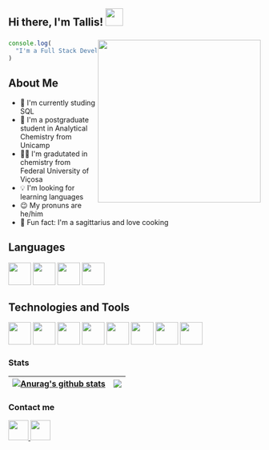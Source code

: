 <h2 align="left"> Hi there, I'm Tallis! <img src="https://raw.githubusercontent.com/MartinHeinz/MartinHeinz/master/wave.gif" width="35px"></h2>

###

<img align="right" height="325" src="https://cdn4.iconfinder.com/data/icons/pop-scenes/1000/navigation___explore_space_exploration_astronaut_planets_planet-512.png"  />

###

```javascript
console.log(
  "I'm a Full Stack Developer student at Driven Education"
)
```

<h2 align="left">About Me</h2>

- 🚀  I'm currently studing SQL
- 🧪  I'm a postgraduate student in Analytical Chemistry from Unicamp
- 👨‍🎓  I'm gradutated in chemistry from Federal University of Viçosa
- 💡  I'm looking for learning languages
- 😉  My pronuns are he/him 
- 🏹  Fun fact: I'm a sagittarius and love cooking

<h2 align="left">Languages</h2>
<div>
  <img height="45" src="https://cdn.jsdelivr.net/gh/devicons/devicon/icons/javascript/javascript-plain.svg" />
  <img height="45" src="https://cdn.jsdelivr.net/gh/devicons/devicon/icons/typescript/typescript-plain.svg" />
  <img height="45" src="https://cdn.jsdelivr.net/gh/devicons/devicon/icons/python/python-original.svg" />
  <img height="45" src="https://cdn.jsdelivr.net/gh/devicons/devicon/icons/julia/julia-original-wordmark.svg" />
</div>

<h2 align="left">Technologies and Tools</h2>
<div>
  <img height="45" src="https://cdn.jsdelivr.net/gh/devicons/devicon/icons/html5/html5-plain.svg" />
  <img height="45" src="https://cdn.jsdelivr.net/gh/devicons/devicon/icons/css3/css3-plain.svg" />
  <img height="45" src="https://cdn.jsdelivr.net/gh/devicons/devicon/icons/react/react-original.svg" />
  <img height="45" src="https://cdn.jsdelivr.net/gh/devicons/devicon/icons/nodejs/nodejs-plain.svg" />
  <img height="45" src="https://cdn.jsdelivr.net/gh/devicons/devicon/icons/express/express-original.svg" />
  <img height="45" src="https://cdn.jsdelivr.net/gh/devicons/devicon/icons/postgresql/postgresql-plain.svg" />
  <img height="45" src="https://cdn.jsdelivr.net/gh/devicons/devicon/icons/mongodb/mongodb-plain.svg" />
  <img height="45" src="https://cdn.jsdelivr.net/gh/devicons/devicon/icons/git/git-original.svg" />
</div>

### Stats

| <a href="https://github.com/anuraghazra/github-readme-stats"><img align="center" src="https://github-readme-stats.vercel.app/api?username=Tallispt&hide=stars&count_private=true&show_icons=true&theme=graywhite&hide_border=true" alt="Anurag's github stats" /></a> | <a href="https://github.com/anuraghazra/github-readme-stats"><img align="center" src="https://github-readme-stats.vercel.app/api/top-langs/?username=Tallispt&theme=graywhite&hide_border=true&layout=compact" /></a> |
| ------------- | ------------- |

### Contact me

  <a href="https://www.linkedin.com/in/tallis-tonon-462816207/">
  <img height="40" src="https://cdn2.iconfinder.com/data/icons/social-icon-3/512/social_style_3_in-306.png"/>
</a>
  <a href="mailto:tallispt@gmail.com">
  <img height="40" src="https://cdn4.iconfinder.com/data/icons/logos-brands-in-colors/48/google-gmail-512.png"/>
</a>
